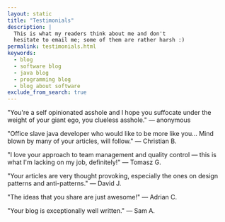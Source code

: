 ```yaml
---
layout: static
title: "Testimonials"
description: |
  This is what my readers think about me and don't
  hesitate to email me; some of them are rather harsh :)
permalink: testimonials.html
keywords:
  - blog
  - software blog
  - java blog
  - programming blog
  - blog about software
exclude_from_search: true
---
```


"You're a self opinionated asshole and I hope you suffocate
under the weight of your giant ego, you clueless asshole."
&mdash; anonymous

"Office slave java developer who would like to be more like you...
Mind blown by many of your articles, will follow."
&mdash; Christian B.

"I love your approach to team management and quality control &mdash;
this is what I'm lacking on my job, definitely!"
&mdash; Tomasz G.

"Your articles are very thought provoking, especially the
ones on design patterns and anti-patterns."
&mdash; David J.

"The ideas that you share are just awesome!"
&mdash; Adrian C.

"Your blog is exceptionally well written."
&mdash; Sam A.
